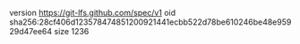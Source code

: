 version https://git-lfs.github.com/spec/v1
oid sha256:28cf406d123578474851200921441ecbb522d78be610246be48e95929d47ee64
size 1236
